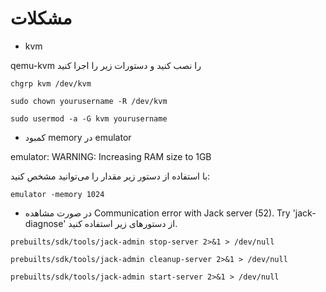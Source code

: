 # مشکلات
* kvm

qemu-kvm را نصب کنید و دستورات زیر را اجرا کنید 
~~~ text
chgrp kvm /dev/kvm 
~~~

~~~ text
sudo chown yourusername -R /dev/kvm
~~~

~~~ text
sudo usermod -a -G kvm yourusername
~~~






* کمبود memory در emulator

emulator: WARNING: Increasing RAM size to 1GB

با استفاده از دستور زیر مقدار را می‌توانید مشخص کنید:
~~~ text
emulator -memory 1024
~~~







* در صورت مشاهده  Communication error with Jack server (52). Try 'jack-diagnose' از دستورهای زیر استفاده کنید.

~~~ text
prebuilts/sdk/tools/jack-admin stop-server 2>&1 > /dev/null
~~~
~~~ text
prebuilts/sdk/tools/jack-admin cleanup-server 2>&1 > /dev/null
~~~
~~~ text
prebuilts/sdk/tools/jack-admin start-server 2>&1 > /dev/null
~~~
